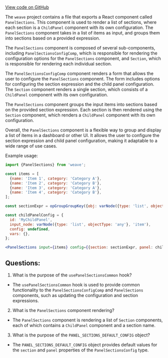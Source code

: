 [View code on GitHub](https://github.com/wandb/weave/weave-js/src/components/Panel2/PanelSections.tsx)

The `weave` project contains a file that exports a React component called `PanelSections`. This component is used to render a list of sections, where each section is a `ChildPanel` component with its own configuration. The `PanelSections` component takes in a list of items as input, and groups them into sections based on a provided expression. 

The `PanelSections` component is composed of several sub-components, including `PanelSectionsConfigComp`, which is responsible for rendering the configuration options for the `PanelSections` component, and `Section`, which is responsible for rendering each individual section. 

The `PanelSectionsConfigComp` component renders a form that allows the user to configure the `PanelSections` component. The form includes options for configuring the section expression and the child panel configuration. The `Section` component renders a single section, which consists of a `ChildPanel` component with its own configuration. 

The `PanelSections` component groups the input items into sections based on the provided section expression. Each section is then rendered using the `Section` component, which renders a `ChildPanel` component with its own configuration. 

Overall, the `PanelSections` component is a flexible way to group and display a list of items in a dashboard or other UI. It allows the user to configure the section expression and child panel configuration, making it adaptable to a wide range of use cases. 

Example usage:

```jsx
import {PanelSections} from 'weave';

const items = [
  {name: 'Item 1', category: 'Category A'},
  {name: 'Item 2', category: 'Category B'},
  {name: 'Item 3', category: 'Category A'},
  {name: 'Item 4', category: 'Category B'},
];

const sectionExpr = opGroupGroupKey({obj: varNode({type: 'list', objectType: 'any'}, 'item.category')});

const childPanelConfig = {
  id: 'MyChildPanel',
  input_node: varNode({type: 'list', objectType: 'any'}, 'item'),
  config: undefined,
  vars: {},
};

<PanelSections input={items} config={{section: sectionExpr, panel: childPanelConfig}} />
```
## Questions: 
 1. What is the purpose of the `usePanelSectionsCommon` hook?
- The `usePanelSectionsCommon` hook is used to provide common functionality to the `PanelSectionsConfigComp` and `PanelSections` components, such as updating the configuration and section expressions.

2. What is the `PanelSections` component rendering?
- The `PanelSections` component is rendering a list of `Section` components, each of which contains a `ChildPanel` component and a section name.

3. What is the purpose of the `PANEL_SECTIONS_DEFAULT_CONFIG` object?
- The `PANEL_SECTIONS_DEFAULT_CONFIG` object provides default values for the `section` and `panel` properties of the `PanelSectionsConfig` type.